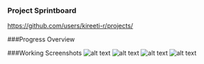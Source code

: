 ### Project Sprintboard
https://github.com/users/kireeti-r/projects/

###Progress Overview

###Working Screenshots
![alt text](https://drive.google.com/uc?id=16t2hOhUtSik5gmmb2grcA8ZYX5rl7AKw)
![alt text](https://drive.google.com/uc?id=11RYqkK5gW5rQjCHN4FE4ojN44Q-It_zUe)
![alt text](https://drive.google.com/uc?id=1cm-EG38qc_faG8qRj2j_PRC27YHpYYqL)
![alt text](https://drive.google.com/uc?id=1UwZcjATqB1TBYBq0imxB2TAVh8OGKq-t/)
